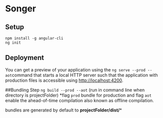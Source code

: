 # Songer

## Setup
```
npm install -g angular-cli
ng init
```

## Deployment
You can get a preview of your application using the `ng serve --prod --aot`command that starts a local HTTP server such that the application with production files is accessible using [http://localhost:4200](http://localhost:4200).

##Bundling Step
`ng build --prod --aot` (run in command line when directory is projectFolder)
*flag `prod` bundle for production and flag `aot` enable the ahead-of-time compilation also known as offline compilation.

bundles are generated by default to __projectFolder/dist/__*
